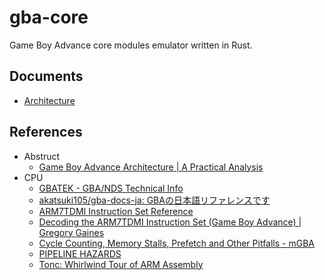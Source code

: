 # gba-core

Game Boy Advance core modules emulator written in Rust.

## Documents

- [Architecture](docs/arch.md)

## References

- Abstruct
  - [Game Boy Advance Architecture | A Practical Analysis ](https://www.copetti.org/writings/consoles/game-boy-advance)
- CPU
  - [GBATEK - GBA/NDS Technical Info](https://web.archive.org/web/20210108175702/https://problemkaputt.de/gbatek.htm)
  - [akatsuki105/gba-docs-ja: GBAの日本語リファレンスです](https://github.com/akatsuki105/gba-docs-ja/blob/main/README.md)
  - [ARM7TDMI Instruction Set Reference](https://users.ece.utexas.edu/~mcdermot/arch/articles/ARM/arm7tdmi_instruction_set_reference.pdf)
  - [Decoding the ARM7TDMI Instruction Set (Game Boy Advance) | Gregory Gaines](https://www.gregorygaines.com/blog/decoding-the-arm7tdmi-instruction-set-game-boy-advance/)
  - [Cycle Counting, Memory Stalls, Prefetch and Other Pitfalls - mGBA](https://mgba.io/2015/06/27/cycle-counting-prefetch/)
  - [PIPELINE HAZARDS](https://www.csbio.unc.edu/mcmillan/Comp411F18/Lecture26.pdf)
  - [Tonc: Whirlwind Tour of ARM Assembly](https://www.coranac.com/tonc/text/asm.htm)